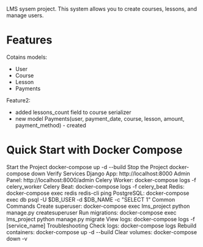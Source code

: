 LMS sysem project.
This system allows you to create courses, lessons, and manage users.

# Features
Cotains models:
- User
- Course
- Lesson
- Payments

Feature2:
- added lessons_count field to course serializer
- new model Payments(user, payment_date, course, lesson, amount, payment_method) - created


# Quick Start with Docker Compose
Start the Project
docker-compose up -d --build
Stop the Project
docker-compose down
Verify Services
Django App: http://localhost:8000
Admin Panel: http://localhost:8000/admin
Celery Worker: docker-compose logs -f celery_worker
Celery Beat: docker-compose logs -f celery_beat
Redis: docker-compose exec redis redis-cli ping
PostgreSQL: docker-compose exec db psql -U $DB_USER -d $DB_NAME -c "SELECT 1"
Common Commands
Create superuser: docker-compose exec lms_project python manage.py createsuperuser
Run migrations: docker-compose exec lms_project python manage.py migrate
View logs: docker-compose logs -f [service_name]
Troubleshooting
Check logs: docker-compose logs
Rebuild containers: docker-compose up -d --build
Clear volumes: docker-compose down -v
